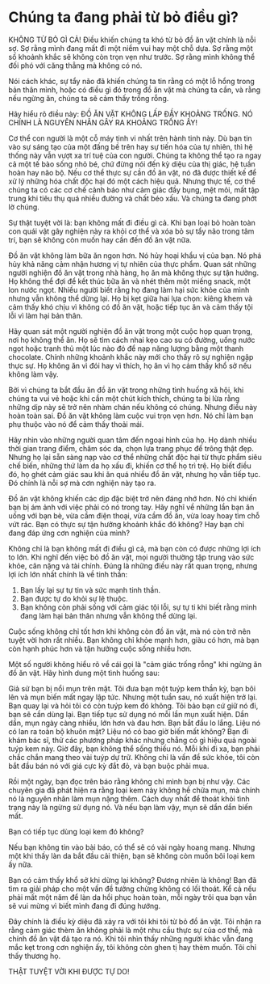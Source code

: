 # Chúng ta đang phải từ bỏ điều gì?

KHÔNG TỪ BỎ GÌ CẢ! Điều khiến chúng ta khó từ bỏ đồ ăn vặt chính là nỗi sợ. Sợ rằng mình đang mất đi một niềm vui hay một chỗ dựa. Sợ rằng một số khoảnh khắc sẽ không còn trọn vẹn như trước. Sợ rằng mình không thể đối phó với căng thẳng mà không có nó.

Nói cách khác, sự tẩy não đã khiến chúng ta tin rằng có một lỗ hổng trong bản thân mình, hoặc có điều gì đó trong đồ ăn vặt mà chúng ta cần, và rằng nếu ngừng ăn, chúng ta sẽ cảm thấy trống rỗng.

Hãy hiểu rõ điều này: ĐỒ ĂN VẶT KHÔNG LẤP ĐẦY KHOẢNG TRỐNG. NÓ CHÍNH LÀ NGUYÊN NHÂN GÂY RA KHOẢNG TRỐNG ẤY!

Cơ thể con người là một cỗ máy tinh vi nhất trên hành tinh này. Dù bạn tin vào sự sáng tạo của một đấng bề trên hay sự tiến hóa của tự nhiên, thì hệ thống này vẫn vượt xa trí tuệ của con người. Chúng ta không thể tạo ra ngay cả một tế bào sống nhỏ bé, chứ đừng nói đến kỳ diệu của thị giác, hệ tuần hoàn hay não bộ. Nếu cơ thể thực sự cần đồ ăn vặt, nó đã được thiết kế để xử lý những hóa chất độc hại đó một cách hiệu quả. Nhưng thực tế, cơ thể chúng ta có các cơ chế cảnh báo như cảm giác đầy bụng, mệt mỏi, mất tập trung khi tiêu thụ quá nhiều đường và chất béo xấu. Và chúng ta đang phớt lờ chúng.

Sự thật tuyệt vời là: bạn không mất đi điều gì cả. Khi bạn loại bỏ hoàn toàn con quái vật gây nghiện này ra khỏi cơ thể và xóa bỏ sự tẩy não trong tâm trí, bạn sẽ không còn muốn hay cần đến đồ ăn vặt nữa.

Đồ ăn vặt không làm bữa ăn ngon hơn. Nó hủy hoại khẩu vị của bạn. Nó phá hủy khả năng cảm nhận hương vị tự nhiên của thực phẩm. Quan sát những người nghiện đồ ăn vặt trong nhà hàng, họ ăn mà không thực sự tận hưởng. Họ không thể đợi để kết thúc bữa ăn và nhét thêm một miếng snack, một lon nước ngọt. Nhiều người biết rằng họ đang làm hại sức khỏe của mình nhưng vẫn không thể dừng lại. Họ bị kẹt giữa hai lựa chọn: kiêng khem và cảm thấy khó chịu vì không có đồ ăn vặt, hoặc tiếp tục ăn và cảm thấy tội lỗi vì làm hại bản thân.

Hãy quan sát một người nghiện đồ ăn vặt trong một cuộc họp quan trọng, nơi họ không thể ăn. Họ sẽ tìm cách nhai kẹo cao su có đường, uống nước ngọt hoặc tranh thủ một lúc nào đó để nạp năng lượng bằng một thanh chocolate. Chính những khoảnh khắc này mới cho thấy rõ sự nghiện ngập thực sự. Họ không ăn vì đói hay vì thích, họ ăn vì họ cảm thấy khổ sở nếu không làm vậy.

Bởi vì chúng ta bắt đầu ăn đồ ăn vặt trong những tình huống xã hội, khi chúng ta vui vẻ hoặc khi cần một chút kích thích, chúng ta bị lừa rằng những dịp này sẽ trở nên nhàm chán nếu không có chúng. Nhưng điều này hoàn toàn sai. Đồ ăn vặt không làm cuộc vui trọn vẹn hơn. Nó chỉ làm bạn phụ thuộc vào nó để cảm thấy thoải mái. 

Hãy nhìn vào những người quan tâm đến ngoại hình của họ. Họ dành nhiều thời gian trang điểm, chăm sóc da, chọn lựa trang phục để trông thật đẹp. Nhưng họ lại sẵn sàng nạp vào cơ thể những chất độc hại từ thực phẩm siêu chế biến, những thứ làm da họ xấu đi, khiến cơ thể họ trì trệ. Họ biết điều đó, họ ghét cảm giác sau khi ăn quá nhiều đồ ăn vặt, nhưng họ vẫn tiếp tục. Đó chính là nỗi sợ mà cơn nghiện này tạo ra.

Đồ ăn vặt không khiến các dịp đặc biệt trở nên đáng nhớ hơn. Nó chỉ khiến bạn bị ám ảnh với việc phải có nó trong tay. Hãy nghĩ về những lần bạn ăn uống với bạn bè, vừa cầm điện thoại, vừa cầm đồ ăn, vừa loay hoay tìm chỗ vứt rác. Bạn có thực sự tận hưởng khoảnh khắc đó không? Hay bạn chỉ đang đáp ứng cơn nghiện của mình?

Không chỉ là bạn không mất đi điều gì cả, mà bạn còn có được những lợi ích to lớn. Khi nghĩ đến việc bỏ đồ ăn vặt, mọi người thường tập trung vào sức khỏe, cân nặng và tài chính. Đúng là những điều này rất quan trọng, nhưng lợi ích lớn nhất chính là về tinh thần:

1. Bạn lấy lại sự tự tin và sức mạnh tinh thần.
2. Bạn được tự do khỏi sự lệ thuộc.
3. Bạn không còn phải sống với cảm giác tội lỗi, sự tự ti khi biết rằng mình đang làm hại bản thân nhưng vẫn không thể dừng lại.

Cuộc sống không chỉ tốt hơn khi không còn đồ ăn vặt, mà nó còn trở nên tuyệt vời hơn rất nhiều. Bạn không chỉ khỏe mạnh hơn, giàu có hơn, mà bạn còn hạnh phúc hơn và tận hưởng cuộc sống nhiều hơn.

Một số người không hiểu rõ về cái gọi là "cảm giác trống rỗng" khi ngừng ăn đồ ăn vặt. Hãy hình dung một tình huống sau:

Giả sử bạn bị nổi mụn trên mặt. Tôi đưa bạn một tuýp kem thần kỳ, bạn bôi lên và mụn biến mất ngay lập tức. Nhưng một tuần sau, nó xuất hiện trở lại. Bạn quay lại và hỏi tôi có còn tuýp kem đó không. Tôi bảo bạn cứ giữ nó đi, bạn sẽ cần dùng lại. Bạn tiếp tục sử dụng nó mỗi lần mụn xuất hiện. Dần dần, mụn ngày càng nhiều, lớn hơn và đau hơn. Bạn bắt đầu lo lắng. Liệu nó có lan ra toàn bộ khuôn mặt? Liệu nó có bao giờ biến mất không? Bạn đi khám bác sĩ, thử các phương pháp khác nhưng chẳng có gì hiệu quả ngoài tuýp kem này. Giờ đây, bạn không thể sống thiếu nó. Mỗi khi đi xa, bạn phải chắc chắn mang theo vài tuýp dự trữ. Không chỉ là vấn đề sức khỏe, tôi còn bắt đầu bán nó với giá cực kỳ đắt đỏ, và bạn buộc phải mua.

Rồi một ngày, bạn đọc trên báo rằng không chỉ mình bạn bị như vậy. Các chuyên gia đã phát hiện ra rằng loại kem này không hề chữa mụn, mà chính nó là nguyên nhân làm mụn nặng thêm. Cách duy nhất để thoát khỏi tình trạng này là ngừng sử dụng nó. Và nếu bạn làm vậy, mụn sẽ dần dần biến mất.

Bạn có tiếp tục dùng loại kem đó không?

Nếu bạn không tin vào bài báo, có thể sẽ có vài ngày hoang mang. Nhưng một khi thấy làn da bắt đầu cải thiện, bạn sẽ không còn muốn bôi loại kem ấy nữa.

Bạn có cảm thấy khổ sở khi dừng lại không? Đương nhiên là không! Bạn đã tìm ra giải pháp cho một vấn đề tưởng chừng không có lối thoát. Kể cả nếu phải mất một năm để làn da hồi phục hoàn toàn, mỗi ngày trôi qua bạn vẫn sẽ vui mừng vì biết mình đang đi đúng hướng.

Đây chính là điều kỳ diệu đã xảy ra với tôi khi tôi từ bỏ đồ ăn vặt. Tôi nhận ra rằng cảm giác thèm ăn không phải là một nhu cầu thực sự của cơ thể, mà chính đồ ăn vặt đã tạo ra nó. Khi tôi nhìn thấy những người khác vẫn đang mắc kẹt trong cơn nghiện ấy, tôi không còn ghen tị hay thèm muốn. Tôi chỉ thấy thương họ.

THẬT TUYỆT VỜI KHI ĐƯỢC TỰ DO!

